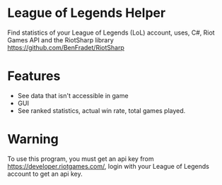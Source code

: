 # League of Legends Helper

Find statistics of your League of Legends (LoL) account, uses, C#, Riot Games API and the RiotSharp library https://github.com/BenFradet/RiotSharp

# Features

- See data that isn't accessible in game
- GUI
- See ranked statistics, actual win rate, total games played.

# Warning

To use this program, you must get an api key from https://developer.riotgames.com/, login with your League of Legends account to get an api key.
